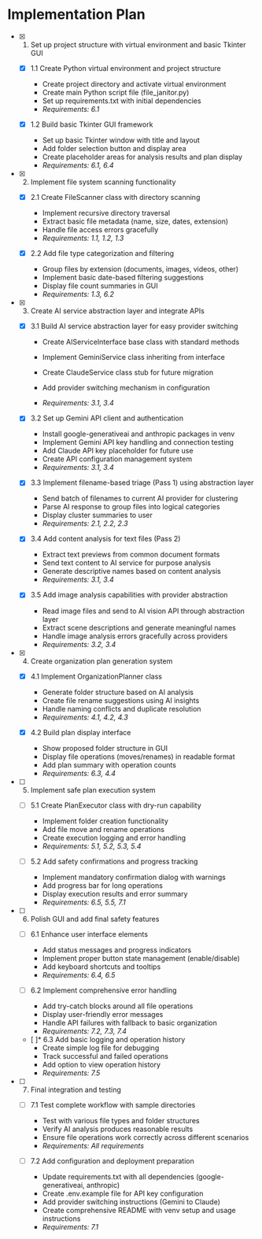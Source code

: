 # Implementation Plan

- [x] 1. Set up project structure with virtual environment and basic Tkinter GUI

  - [x] 1.1 Create Python virtual environment and project structure

    - Create project directory and activate virtual environment
    - Create main Python script file (file_janitor.py)
    - Set up requirements.txt with initial dependencies
    - _Requirements: 6.1_

  - [x] 1.2 Build basic Tkinter GUI framework

    - Set up basic Tkinter window with title and layout
    - Add folder selection button and display area
    - Create placeholder areas for analysis results and plan display
    - _Requirements: 6.1, 6.4_

- [x] 2. Implement file system scanning functionality

  - [x] 2.1 Create FileScanner class with directory scanning

    - Implement recursive directory traversal
    - Extract basic file metadata (name, size, dates, extension)
    - Handle file access errors gracefully
    - _Requirements: 1.1, 1.2, 1.3_

  - [x] 2.2 Add file type categorization and filtering

    - Group files by extension (documents, images, videos, other)
    - Implement basic date-based filtering suggestions
    - Display file count summaries in GUI
    - _Requirements: 1.3, 6.2_

- [x] 3. Create AI service abstraction layer and integrate APIs

  - [x] 3.1 Build AI service abstraction layer for easy provider switching

    - Create AIServiceInterface base class with standard methods
    - Implement GeminiService class inheriting from interface
    - Create ClaudeService class stub for future migration

    - Add provider switching mechanism in configuration
    - _Requirements: 3.1, 3.4_

  - [x] 3.2 Set up Gemini API client and authentication

    - Install google-generativeai and anthropic packages in venv
    - Implement Gemini API key handling and connection testing
    - Add Claude API key placeholder for future use
    - Create API configuration management system
    - _Requirements: 3.1, 3.4_

  - [x] 3.3 Implement filename-based triage (Pass 1) using abstraction layer

    - Send batch of filenames to current AI provider for clustering
    - Parse AI response to group files into logical categories
    - Display cluster summaries to user
    - _Requirements: 2.1, 2.2, 2.3_

  - [x] 3.4 Add content analysis for text files (Pass 2)

    - Extract text previews from common document formats
    - Send text content to AI service for purpose analysis
    - Generate descriptive names based on content analysis
    - _Requirements: 3.1, 3.4_

  - [x] 3.5 Add image analysis capabilities with provider abstraction

    - Read image files and send to AI vision API through abstraction layer
    - Extract scene descriptions and generate meaningful names
    - Handle image analysis errors gracefully across providers
    - _Requirements: 3.2, 3.4_

- [x] 4. Create organization plan generation system


  - [x] 4.1 Implement OrganizationPlanner class

    - Generate folder structure based on AI analysis
    - Create file rename suggestions using AI insights
    - Handle naming conflicts and duplicate resolution
    - _Requirements: 4.1, 4.2, 4.3_

  - [x] 4.2 Build plan display interface

    - Show proposed folder structure in GUI
    - Display file operations (moves/renames) in readable format
    - Add plan summary with operation counts
    - _Requirements: 6.3, 4.4_

- [ ] 5. Implement safe plan execution system

  - [ ] 5.1 Create PlanExecutor class with dry-run capability

    - Implement folder creation functionality
    - Add file move and rename operations
    - Create execution logging and error handling
    - _Requirements: 5.1, 5.2, 5.3, 5.4_

  - [ ] 5.2 Add safety confirmations and progress tracking
    - Implement mandatory confirmation dialog with warnings
    - Add progress bar for long operations
    - Display execution results and error summary
    - _Requirements: 6.5, 5.5, 7.1_

- [ ] 6. Polish GUI and add final safety features

  - [ ] 6.1 Enhance user interface elements

    - Add status messages and progress indicators
    - Implement proper button state management (enable/disable)
    - Add keyboard shortcuts and tooltips
    - _Requirements: 6.4, 6.5_

  - [ ] 6.2 Implement comprehensive error handling

    - Add try-catch blocks around all file operations
    - Display user-friendly error messages
    - Handle API failures with fallback to basic organization
    - _Requirements: 7.2, 7.3, 7.4_

  - [ ]\* 6.3 Add basic logging and operation history
    - Create simple log file for debugging
    - Track successful and failed operations
    - Add option to view operation history
    - _Requirements: 7.5_

- [ ] 7. Final integration and testing

  - [ ] 7.1 Test complete workflow with sample directories

    - Test with various file types and folder structures
    - Verify AI analysis produces reasonable results
    - Ensure file operations work correctly across different scenarios
    - _Requirements: All requirements_

  - [ ] 7.2 Add configuration and deployment preparation
    - Update requirements.txt with all dependencies (google-generativeai, anthropic)
    - Create .env.example file for API key configuration
    - Add provider switching instructions (Gemini to Claude)
    - Create comprehensive README with venv setup and usage instructions
    - _Requirements: 7.1_
